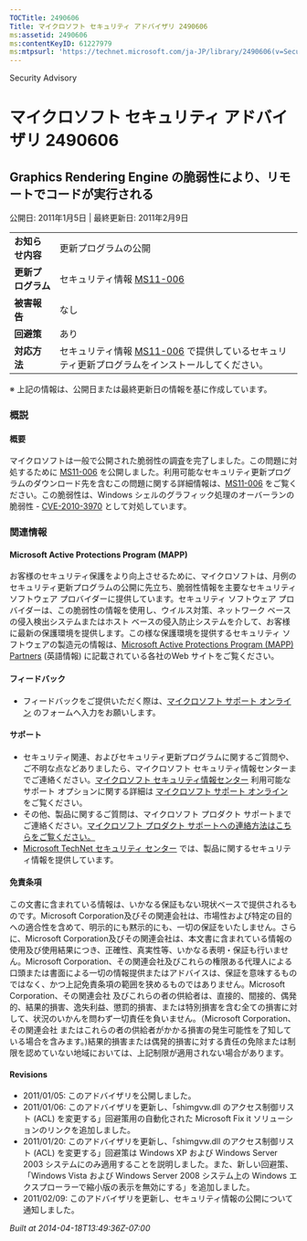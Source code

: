 ```yaml
---
TOCTitle: 2490606
Title: マイクロソフト セキュリティ アドバイザリ 2490606
ms:assetid: 2490606
ms:contentKeyID: 61227979
ms:mtpsurl: 'https://technet.microsoft.com/ja-JP/library/2490606(v=Security.10)'
---
```


Security Advisory

マイクロソフト セキュリティ アドバイザリ 2490606
================================================

Graphics Rendering Engine の脆弱性により、リモートでコードが実行される
----------------------------------------------------------------------

公開日: 2011年1月5日 | 最終更新日: 2011年2月9日

|                    |                                                                                                                                                           |
|--------------------|-----------------------------------------------------------------------------------------------------------------------------------------------------------|
| **お知らせ内容**   | 更新プログラムの公開                                                                                                                                      |
| **更新プログラム** | セキュリティ情報 [MS11-006](http://technet.microsoft.com/security/bulletin/ms11-006)                                                                      |
| **被害報告**       | なし                                                                                                                                                      |
| **回避策**         | あり                                                                                                                                                      |
| **対応方法**       | セキュリティ情報 [MS11-006](http://technet.microsoft.com/security/bulletin/ms11-006) で提供しているセキュリティ更新プログラムをインストールしてください。 |

※ 上記の情報は、公開日または最終更新日の情報を基に作成しています。

### 概説

#### 概要

マイクロソフトは一般で公開された脆弱性の調査を完了しました。この問題に対処するために [MS11-006](http://technet.microsoft.com/security/bulletin/ms11-006) を公開しました。利用可能なセキュリティ更新プログラムのダウンロード先を含むこの問題に関する詳細情報は、[MS11-006](http://technet.microsoft.com/security/bulletin/ms11-006) をご覧ください。この脆弱性は、Windows シェルのグラフィック処理のオーバーランの脆弱性 - [CVE-2010-3970](http://www.cve.mitre.org/cgi-bin/cvename.cgi?name=cve-2010-3970) として対処しています。

### 関連情報

#### Microsoft Active Protections Program (MAPP)

お客様のセキュリティ保護をより向上させるために、マイクロソフトは、月例のセキュリティ更新プログラムの公開に先立ち、脆弱性情報を主要なセキュリティ ソフトウェア プロバイダーに提供しています。セキュリティ ソフトウェア プロバイダーは、この脆弱性の情報を使用し、ウイルス対策、ネットワーク ベースの侵入検出システムまたはホスト ベースの侵入防止システムを介して、お客様に最新の保護環境を提供します。この様な保護環境を提供するセキュリティ ソフトウェアの製造元の情報は、[Microsoft Active Protections Program (MAPP) Partners](http://www.microsoft.com/security/msrc/mapp/partners.mspx) (英語情報) に記載されている各社のWeb サイトをご覧ください。

#### フィードバック

-   フィードバックをご提供いただく際は、[マイクロソフト サポート オンライン](https://support.microsoft.com/common/survey.aspx?scid=sw;en;1257&showpage=1&ws=technet&sd=tech) のフォームへ入力をお願いします。

#### サポート

-   セキュリティ関連、およびセキュリティ更新プログラムに関するご質問や、ご不明な点などありましたら、マイクロソフト セキュリティ情報センターまでご連絡ください。[マイクロソフト セキュリティ情報センター](http://www.microsoft.com/japan/security/sicinfo.mspx) 利用可能なサポート オプションに関する詳細は [マイクロソフト サポート オンライン](http://support.microsoft.com/) をご覧ください。
-   その他、製品に関するご質問は、マイクロソフト プロダクト サポートまでご連絡ください。[マイクロソフト プロダクト サポートへの連絡方法はこちらをご覧ください。](http://support.microsoft.com/select/?target=assistance)
-   [Microsoft TechNet セキュリティ センター](http://technet.microsoft.com/ja-jp/security/default.aspx) では、製品に関するセキュリティ情報を提供しています。

#### 免責条項

この文書に含まれている情報は、いかなる保証もない現状ベースで提供されるものです。Microsoft Corporation及びその関連会社は、市場性および特定の目的への適合性を含めて、明示的にも黙示的にも、一切の保証をいたしません。さらに、Microsoft Corporation及びその関連会社は、本文書に含まれている情報の使用及び使用結果につき、正確性、真実性等、いかなる表明・保証も行いません。Microsoft Corporation、その関連会社及びこれらの権限ある代理人による口頭または書面による一切の情報提供またはアドバイスは、保証を意味するものではなく、かつ上記免責条項の範囲を狭めるものではありません。Microsoft Corporation、その関連会社 及びこれらの者の供給者は、直接的、間接的、偶発的、結果的損害、逸失利益、懲罰的損害、または特別損害を含む全ての損害に対して、状況のいかんを問わず一切責任を負いません。（Microsoft Corporation、その関連会社 またはこれらの者の供給者がかかる損害の発生可能性を了知している場合を含みます。)結果的損害または偶発的損害に対する責任の免除または制限を認めていない地域においては、上記制限が適用されない場合があります。

#### Revisions

-   2011/01/05: このアドバイザリを公開しました。
-   2011/01/06: このアドバイザリを更新し、「shimgvw.dll のアクセス制御リスト (ACL) を変更する」回避策用の自動化された Microsoft Fix it ソリューションのリンクを追加しました。
-   2011/01/20: このアドバイザリを更新し、「shimgvw.dll のアクセス制御リスト (ACL) を変更する」回避策は Windows XP および Windows Server 2003 システムにのみ適用することを説明しました。また、新しい回避策、「Windows Vista および Windows Server 2008 システム上の Windows エクスプローラーで縮小版の表示を無効にする」を追加しました。
-   2011/02/09: このアドバイザリを更新し、セキュリティ情報の公開について通知しました。

*Built at 2014-04-18T13:49:36Z-07:00*
